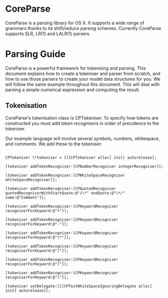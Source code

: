 CoreParse
=========

CoreParse is a parsing library for OS X.  It supports a wide range of grammars thanks to its shift/reduce parsing schemes.  Currently CoreParse supports SLR, LR(1) and LALR(1) parsers.

Parsing Guide
=============

CoreParse is a powerful framework for tokenising and parsing.  This document explains how to create a tokeniser and parser from scratch, and how to use those parsers to create your model data structures for you.  We will follow the same example throughout this document.  This will deal with parsing a simple numerical expression and computing the result.

Tokenisation
------------

CoreParse's tokenisation class is CPTokeniser.  To specify how tokens are constructed you must add *token recognisers* in order of precidence to the tokeniser.

Our example language will involve several symbols, numbers, whitespace, and comments.  We add these to the tokeniser:

<code>
CPTokeniser \*tokeniser = [[[CPTokeniser alloc] init] autorelease];<br />
[tokeniser addTokenRecogniser:[CPNumberRecogniser integerRecogniser]];<br />
[tokeniser addTokenRecogniser:[CPWhiteSpaceRecogniser whiteSpaceRecogniser]];<br />
[tokeniser addTokenRecogniser:[CPQuotedRecogniser quotedRecogniserWithStartQuote:@"/\*" endQuote:@"\*/" name:@"Comment"]];<br />
[tokeniser addTokenRecogniser:[CPKeywordRecogniser recogniserForKeyword:@"+"]];<br />
[tokeniser addTokenRecogniser:[CPKeywordRecogniser recogniserForKeyword:@"-"]];<br />
[tokeniser addTokenRecogniser:[CPKeywordRecogniser recogniserForKeyword:@"\*"]];<br />
[tokeniser addTokenRecogniser:[CPKeywordRecogniser recogniserForKeyword:@"/"]];<br />
[tokeniser addTokenRecogniser:[CPKeywordRecogniser recogniserForKeyword:@"("]];<br />
[tokeniser addTokenRecogniser:[CPKeywordRecogniser recogniserForKeyword:@")"]];<br />
[tokeniser setDelegate:[[[CPTestWhiteSpaceIgnoringDelegate alloc] init] autorelease]];<br />
</code>

